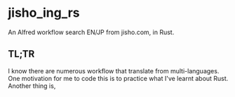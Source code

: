 # jisho_ing_rs
An Alfred workflow search EN/JP from jisho.com, in Rust.

## TL;TR
I know there are numerous workflow that translate from multi-languages. One motivation for me to code this is to practice what I've learnt about Rust.
Another thing is, 
